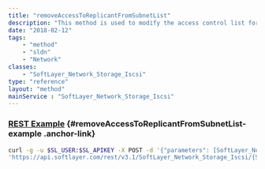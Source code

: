 ```yaml
---
title: "removeAccessToReplicantFromSubnetList"
description: "This method is used to modify the access control list for this Storage volume's replica.  The SoftLayer_Network_Subnet objects which have been allowed access to this storage volume's replica will be listed in the allowedReplicationSubnets property of this storage volume. "
date: "2018-02-12"
tags:
    - "method"
    - "sldn"
    - "Network"
classes:
    - "SoftLayer_Network_Storage_Iscsi"
type: "reference"
layout: "method"
mainService : "SoftLayer_Network_Storage_Iscsi"
---
```


### [REST Example](#removeAccessToReplicantFromSubnetList-example) <a href="/article/rest/"><i class="fas fa-question"></i></a> {#removeAccessToReplicantFromSubnetList-example .anchor-link} 
```bash
curl -g -u $SL_USER:$SL_APIKEY -X POST -d '{"parameters": [SoftLayer_Network_Subnet]}' \
'https://api.softlayer.com/rest/v3.1/SoftLayer_Network_Storage_Iscsi/{SoftLayer_Network_Storage_IscsiID}/removeAccessToReplicantFromSubnetList'
```
